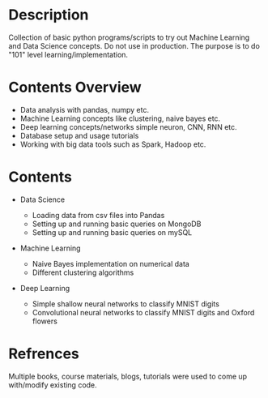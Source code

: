 

# Description

Collection of basic python programs/scripts to try out Machine Learning and Data Science concepts. Do not use in production. The purpose is to do "101" level learning/implementation.

# Contents Overview

- Data analysis with pandas, numpy etc.
- Machine Learning concepts like clustering, naive bayes etc.
- Deep learning concepts/networks simple neuron, CNN, RNN etc.
- Database setup and usage tutorials
- Working with big data tools such as Spark, Hadoop etc.

# Contents

- Data Science
    - Loading data from csv files into Pandas
    - Setting up and running basic queries on MongoDB
    - Setting up and running basic queries on mySQL

- Machine Learning
    - Naive Bayes implementation on numerical data
    - Different clustering algorithms

- Deep Learning
    - Simple shallow neural networks to classify MNIST digits
    - Convolutional neural networks to classify MNIST digits and Oxford flowers



# Refrences

Multiple books, course materials, blogs, tutorials were used to come up with/modify existing code.


